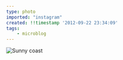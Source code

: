 ```yaml
---
type: photo
imported: "instagram"
created: !!timestamp '2012-09-22 23:34:09'
tags:
    - microblog
---
```

![Sunny coast](/media/images/photos/2012/09/d3348460211109c7a4fea42e68c378c4.jpg)

